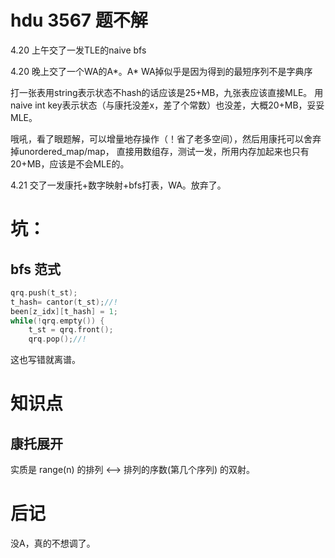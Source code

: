 # hdu 3567 题不解

4.20 上午交了一发TLE的naive bfs

4.20 晚上交了一个WA的A*。A* WA掉似乎是因为得到的最短序列不是字典序

打一张表用string表示状态不hash的话应该是25+MB，九张表应该直接MLE。
用naive int key表示状态（与康托没差x，差了个常数）也没差，大概20+MB，妥妥MLE。

哦吼，看了眼题解，可以增量地存操作（！省了老多空间），然后用康托可以舍弃掉unordered_map/map，
直接用数组存，测试一发，所用内存加起来也只有20+MB，应该是不会MLE的。

4.21 交了一发康托+数字映射+bfs打表，WA。放弃了。

# 坑：

## bfs 范式

```cpp
qrq.push(t_st);
t_hash= cantor(t_st);//!
been[z_idx][t_hash] = 1;
while(!qrq.empty()) {
    t_st = qrq.front();
    qrq.pop();//!
```

这也写错就离谱。

# 知识点

## 康托展开

实质是  range(n) 的排列 <--> 排列的序数(第几个序列) 的双射。

# 后记

没A，真的不想调了。